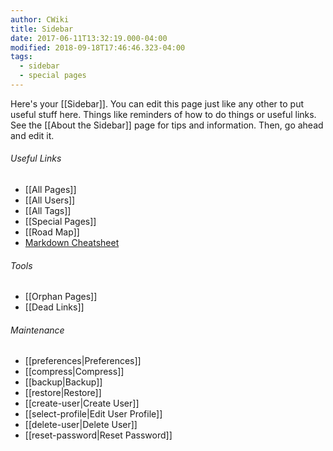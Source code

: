 ```yaml
---
author: CWiki
title: Sidebar
date: 2017-06-11T13:32:19.000-04:00
modified: 2018-09-18T17:46:46.323-04:00
tags:
  - sidebar
  - special pages
---
```






Here's your [[Sidebar]]. You can edit this page just like any other to put useful stuff here. Things like reminders of how to do things or useful links. See the [[About the Sidebar]] page for tips and information. Then, go ahead and edit it.

###### Useful Links ######

* [[All Pages]]
* [[All Users]]
* [[All Tags]]
* [[Special Pages]]
* [[Road Map]]
* [Markdown Cheatsheet](https://github.com/adam-p/markdown-here/wiki/Markdown-Cheatsheet)

###### Tools ######

* [[Orphan Pages]]
* [[Dead Links]]

###### Maintenance ######

* [[preferences|Preferences]]
* [[compress|Compress]]
* [[backup|Backup]]
* [[restore|Restore]]
* [[create-user|Create User]]
* [[select-profile|Edit User Profile]]
* [[delete-user|Delete User]]
* [[reset-password|Reset Password]]